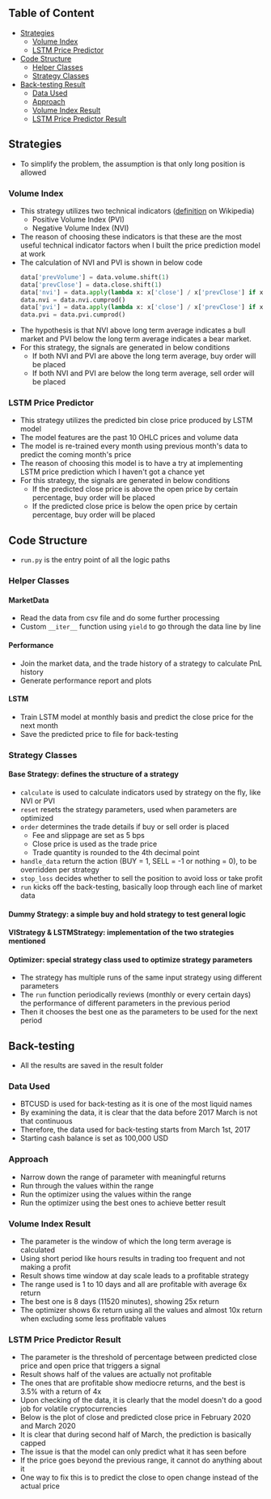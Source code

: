 ## Table of Content
* [Strategies](#strategies)
  * [Volume Index](#volume-index)
  * [LSTM Price Predictor](#lstm-price-predictor)
* [Code Structure](#code-structure)
  * [Helper Classes](#helper-classes)
  * [Strategy Classes](#strategy-classes)
* [Back-testing Result](#back-testing-result)
  * [Data Used](#data-used)
  * [Approach](#approach)
  * [Volume Index Result](#volume-index-result)
  * [LSTM Price Predictor Result](#lstm-price-predictor-result)

## Strategies
- To simplify the problem, the assumption is that only long position is allowed

### Volume Index
- This strategy utilizes two technical indicators ([definition](https://en.wikipedia.org/wiki/Negative_volume_index) on Wikipedia)
  * Positive Volume Index (PVI)
  * Negative Volume Index (NVI)
- The reason of choosing these indicators is that these are the most useful technical indicator factors when I built the price prediction model at work
- The calculation of NVI and PVI is shown in below code
  ```python
  data['prevVolume'] = data.volume.shift(1)
  data['prevClose'] = data.close.shift(1)
  data['nvi'] = data.apply(lambda x: x['close'] / x['prevClose'] if x['volume'] < x['prevVolume'] else 1, axis=1)
  data.nvi = data.nvi.cumprod()
  data['pvi'] = data.apply(lambda x: x['close'] / x['prevClose'] if x['volume'] > x['prevVolume'] else 1, axis=1)
  data.pvi = data.pvi.cumprod()
  ```
- The hypothesis is that NVI above long term average indicates a bull market and PVI below the long term average indicates a bear market.
- For this strategy, the signals are generated in below conditions
  * If both NVI and PVI are above the long term average, buy order will be placed
  * If both NVI and PVI are below the long term average, sell order will be placed

### LSTM Price Predictor
- This strategy utilizes the predicted bin close price produced by LSTM model 
- The model features are the past 10 OHLC prices and volume data
- The model is re-trained every month using previous month's data to predict the coming month's price
- The reason of choosing this model is to have a try at implementing LSTM price prediction which I haven't got a chance yet
- For this strategy, the signals are generated in below conditions
  * If the predicted close price is above the open price by certain percentage, buy order will be placed
  * If the predicted close price is below the open price by certain percentage, buy order will be placed

## Code Structure
- `run.py` is the entry point of all the logic paths
### Helper Classes
#### MarketData
- Read the data from csv file and do some further processing
- Custom `__iter__` function using `yield` to go through the data line by line 
#### Performance
- Join the market data, and the trade history of a strategy to calculate PnL history
- Generate performance report and plots
#### LSTM
- Train LSTM model at monthly basis and predict the close price for the next month
- Save the predicted price to file for back-testing

### Strategy Classes
#### Base Strategy: defines the structure of a strategy
- `calculate` is used to calculate indicators used by strategy on the fly, like NVI or PVI
- `reset` resets the strategy parameters, used when parameters are optimized
- `order` determines the trade details if buy or sell order is placed
    - Fee and slippage are set as 5 bps
    - Close price is used as the trade price
    - Trade quantity is rounded to the 4th decimal point
- `handle_data` return the action (BUY = 1, SELL = -1 or nothing = 0), to be overridden per strategy
- `stop_loss` decides whether to sell the position to avoid loss or take profit
- `run` kicks off the back-testing, basically loop through each line of market data
#### Dummy Strategy: a simple buy and hold strategy to test general logic
#### VIStrategy & LSTMStrategy: implementation of the two strategies mentioned
#### Optimizer: special strategy class used to optimize strategy parameters
- The strategy has multiple runs of the same input strategy using different parameters
- The `run` function periodically reviews (monthly or every certain days) the performance of different parameters in the previous period
- Then it chooses the best one as the parameters to be used for the next period

## Back-testing
- All the results are saved in the result folder

### Data Used
- BTCUSD is used for back-testing as it is one of the most liquid names
- By examining the data, it is clear that the data before 2017 March is not that continuous 
- Therefore, the data used for back-testing starts from March 1st, 2017
- Starting cash balance is set as 100,000 USD

### Approach
- Narrow down the range of parameter with meaningful returns
- Run through the values within the range
- Run the optimizer using the values within the range 
- Run the optimizer using the best ones to achieve better result

### Volume Index Result
- The parameter is the window of which the long term average is calculated 
- Using short period like hours results in trading too frequent and not making a profit
- Result shows time window at day scale leads to a profitable strategy
- The range used is 1 to 10 days and all are profitable with average 6x return
- The best one is 8 days (11520 minutes), showing 25x return
- The optimizer shows 6x return using all the values and almost 10x return when excluding some less profitable values

### LSTM Price Predictor Result
- The parameter is the threshold of percentage between predicted close price and open price that triggers a signal
- Result shows half of the values are actually not profitable
- The ones that are profitable show mediocre returns, and the best is 3.5% with a return of 4x
- Upon checking of the data, it is clearly that the model doesn't do a good job for volatile cryptocurrencies
- Below is the plot of close and predicted close price in February 2020 and March 2020
- It is clear that during second half of March, the prediction is basically capped
- The issue is that the model can only predict what it has seen before
- If the price goes beyond the previous range, it cannot do anything about it
- One way to fix this is to predict the close to open change instead of the actual price
